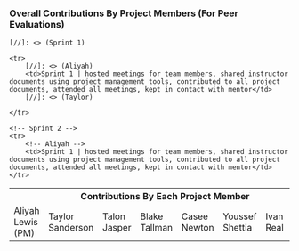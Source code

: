 
### Overall Contributions By Project Members (For Peer Evaluations)
<table>
    <tr>
        <th colspan="8" text-align: center>Contributions By Each Project Member</th>
    </tr>
    <tr>
        <td text-align: center>Aliyah Lewis (PM)</td>
        <td text-align: center>Taylor Sanderson</td>
        <td text-align: center>Talon Jasper</td>
        <td text-align: center>Blake Tallman</td>
        <td text-align: center>Casee Newton</td>
        <td text-align: center>Youssef Shettia</td>
        <td text-align: center>Ivan Real</td>
        <td text-align: center>Emily Smith</td>
    </tr>
    
    [//]: <> (Sprint 1)
    
    <tr>
        [//]: <> (Aliyah)
        <td>Sprint 1 | hosted meetings for team members, shared instructor documents using project management tools, contributed to all project documents, attended all meetings, kept in contact with mentor</td>
        [//]: <> (Taylor)
        
    </tr>

    <!-- Sprint 2 -->    
    <tr>
        <!-- Aliyah -->
        <td>Sprint 1 | hosted meetings for team members, shared instructor documents using project management tools, contributed to all project documents, attended all meetings, kept in contact with mentor</td>
    </tr>

</table>
